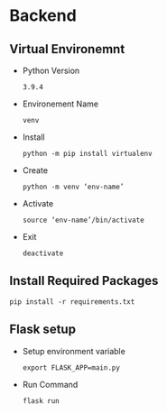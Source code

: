 # Backend

## Virtual Environemnt

- Python Version

  `3.9.4`

- Environement Name

  `venv`

- Install

  `python -m pip install virtualenv`

- Create

  `python -m venv ‘env-name’`

- Activate

  `source ‘env-name’/bin/activate`

- Exit

  `deactivate`

## Install Required Packages

`pip install -r requirements.txt`

## Flask setup

- Setup environment variable

  `export FLASK_APP=main.py`

- Run Command

  `flask run`
